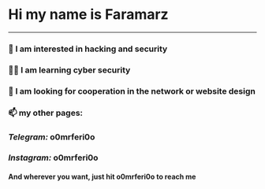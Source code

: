 # Hi my name is Faramarz
---
### 🔰 I am interested in **hacking** and **security** 
### 🧑‍💻 I am learning **cyber security** 
### 💞️ I am looking for cooperation in the network or website design 
### 📫 my other pages:
### *Telegram:* o0mrferi0o 
### *Instagram:* o0mrferi0o 
#### And wherever you want, just hit **o0mrferi0o** to reach me
